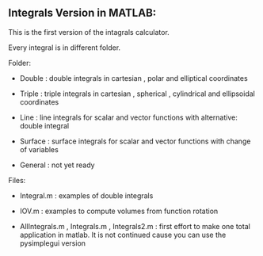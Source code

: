 
Integrals Version in MATLAB:
----------------------------
This is the first version of the intagrals calculator.

Every integral is in different folder.


Folder:

* Double : double integrals in cartesian , polar and elliptical coordinates 

* Triple : triple integrals in cartesian , spherical , cylindrical and ellipsoidal coordinates

* Line : line integrals for scalar and vector functions with alternative: double integral

* Surface : surface integrals for scalar and vector functions with change of variables

* General : not yet ready

Files:

* Integral.m : examples of double integrals

* IOV.m : examples to compute volumes from function rotation

* AllIntegrals.m , Integrals.m , Integrals2.m : first effort to make one total application in matlab. It is not continued cause you can use the pysimplegui version 



